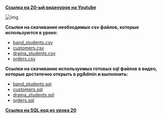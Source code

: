 [**Ссылка на 20-ый видеоурок на Youtube**](https://youtu.be/GxKlI9UJb_g)

![img](https://github.com/Data-Learn/SQL-for-beginners/blob/main/SQL-101%20Modules/Module%202/Lesson%2020/images/lesson%2020.png)

**Ccылки на скачивание необходимых csv файлов, которые используются в уроке:**<br>
 - [band_students.csv](https://raw.githubusercontent.com/Data-Learn/SQL-for-beginners/main/SQL-101%20Modules/Module%202/Lesson%2020/CSV%20%D1%84%D0%B0%D0%B9%D0%BB%D1%8B/band_students.csv)
 - [customers.csv](https://raw.githubusercontent.com/Data-Learn/SQL-for-beginners/main/SQL-101%20Modules/Module%202/Lesson%2020/CSV%20%D1%84%D0%B0%D0%B9%D0%BB%D1%8B/customers.csv)
 - [drama_students.csv](https://raw.githubusercontent.com/Data-Learn/SQL-for-beginners/main/SQL-101%20Modules/Module%202/Lesson%2020/CSV%20%D1%84%D0%B0%D0%B9%D0%BB%D1%8B/drama_students.csv)
 - [orders.csv](https://raw.githubusercontent.com/Data-Learn/SQL-for-beginners/main/SQL-101%20Modules/Module%202/Lesson%2020/CSV%20%D1%84%D0%B0%D0%B9%D0%BB%D1%8B/orders.csv)

**Ccылки на скачивание используемых готовых sql файлов в видео, которые достаточно открыть в pgAdmin и выполнить:**
 - [band_students.sql](https://raw.githubusercontent.com/Data-Learn/SQL-for-beginners/main/SQL-101%20Modules/Module%202/Lesson%2020/SQL%20%D1%84%D0%B0%D0%B9%D0%BB%D1%8B/band_students.sql)
 - [customers.sql](https://raw.githubusercontent.com/Data-Learn/SQL-for-beginners/main/SQL-101%20Modules/Module%202/Lesson%2020/SQL%20%D1%84%D0%B0%D0%B9%D0%BB%D1%8B/customers.sql)
 - [drama_students.sql](https://raw.githubusercontent.com/Data-Learn/SQL-for-beginners/main/SQL-101%20Modules/Module%202/Lesson%2020/SQL%20%D1%84%D0%B0%D0%B9%D0%BB%D1%8B/drama_students.sql)
 - [orders.sql](https://raw.githubusercontent.com/Data-Learn/SQL-for-beginners/main/SQL-101%20Modules/Module%202/Lesson%2020/SQL%20%D1%84%D0%B0%D0%B9%D0%BB%D1%8B/orders.sql)

[**Ссылка на SQL код из урока 20**](https://raw.githubusercontent.com/Data-Learn/SQL-for-beginners/main/SQL-101%20Modules/Module%202/Lesson%2020/SQL%20%D1%84%D0%B0%D0%B9%D0%BB%D1%8B/SQL%20%D0%BA%D0%BE%D0%B4%20%D0%B8%D0%B7%20%D1%83%D1%80%D0%BE%D0%BA%D0%B0%2020.sql)




